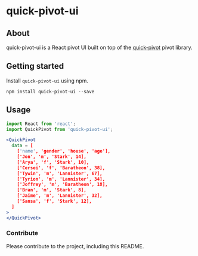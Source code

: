quick-pivot-ui
============

## About

quick-pivot-ui is a React pivot UI built on top of the [quick-pivot](https://github.com/pat310/quick-pivot) pivot library.


Getting started
---------------

Install `quick-pivot-ui` using npm.

```shell
npm install quick-pivot-ui --save
```

## Usage

```jsx
import React from 'react';
import QuickPivot from 'quick-pivot-ui';

<QuickPivot 
  data = [
    ['name', 'gender', 'house', 'age'],
    ['Jon', 'm', 'Stark', 14],
    ['Arya', 'f', 'Stark', 10],
    ['Cersei', 'f', 'Baratheon', 38],
    ['Tywin', 'm', 'Lannister', 67],
    ['Tyrion', 'm', 'Lannister', 34],
    ['Joffrey', 'm', 'Baratheon', 18],
    ['Bran', 'm', 'Stark', 8],
    ['Jaime', 'm', 'Lannister', 32],
    ['Sansa', 'f', 'Stark', 12],
  ]
>
</QuickPivot>
```

### Contribute
Please contribute to the project, including this README.
